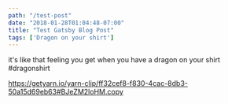```yaml
---
path: "/test-post"
date: "2018-01-28T01:04:48-07:00"
title: "Test Gatsby Blog Post"
tags: ['Dragon on your shirt']
---
```


it's like that feeling you get when you have a dragon on your shirt #dragonshirt

https://getyarn.io/yarn-clip/ff32cef8-f830-4cac-8db3-50a15d69eb63#BJeZM2loHM.copy